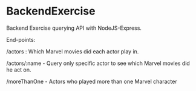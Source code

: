 # BackendExercise
Backend Exercise querying API with NodeJS-Express.


End-points:

/actors : Which Marvel movies did each actor play in.

/actors/:name - Query only specific actor to see which Marvel movies did he act on.

/moreThanOne - Actors who played more than one Marvel character
